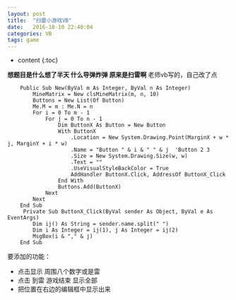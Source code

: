 ```yaml
---
layout: post
title:  "扫雷小游戏VB"
date:   2016-10-10 22:40:04
categories: VB
tags: game
---
```


* content
{:toc}

**想题目是什么想了半天 什么导弹炸弹 原来是扫雷啊**
老师vb写的，自己改了点

		Public Sub New(ByVal m As Integer, ByVal n As Integer)
			MineMatrix = New clsMineMatrix(m, n, 10)
			Buttons = New List(Of Button)
			Me.M = m : Me.N = n
			For i = 0 To m - 1
				For j = 0 To n - 1
					Dim ButtonX As Button = New Button
					With ButtonX
						.Location = New System.Drawing.Point(MarginX + w * j, MarginY + i * w)
						.Name = "Button " & i & " " & j  'Button 2 3
						.Size = New System.Drawing.Size(w, w)
						.Text = ""
						.UseVisualStyleBackColor = True
						AddHandler ButtonX.Click, AddressOf ButtonX_Click
					End With
					Buttons.Add(ButtonX)
				Next
			Next
		End Sub
		 Private Sub ButtonX_Click(ByVal sender As Object, ByVal e As EventArgs)
			Dim ij() As String = sender.name.split(" ")
			Dim i As Integer = ij(1), j As Integer = ij(2)
			MsgBox(i & "," & j)
		End Sub

要添加的功能：
+ 点击显示 周围八个数字或是雷
+ 点击 到雷 游戏结束 显示全部
+ 把位置在右边的编辑框中显示出来